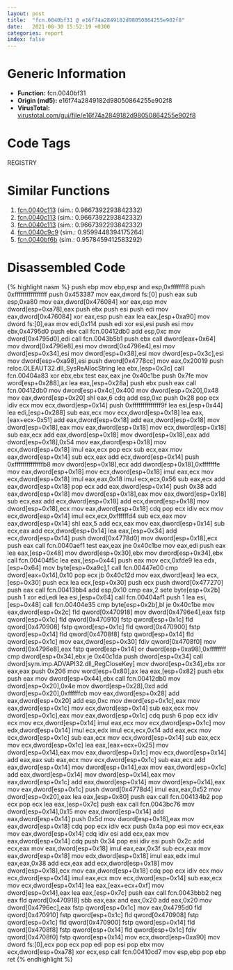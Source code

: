 ```yaml
---
layout: post
title:  "fcn.0040bf31 @ e16f74a2849182d98050864255e902f8"
date:   2021-08-30 15:52:19 +0300
categories: report
index: false
---
```


# Generic Information
- **Function:** fcn.0040bf31
- **Origin (md5):** e16f74a2849182d98050864255e902f8
- **VirusTotal:** [virustotal.com/gui/file/e16f74a2849182d98050864255e902f8][virustotal_ref]

# Code Tags
<span class="tag" id="REGISTRY">REGISTRY</span>


# Similar Functions

1. [fcn.0040c113][similar_1_ref] (sim.: 0.9667392293842332)
2. [fcn.0040c113][similar_2_ref] (sim.: 0.9667392293842332)
3. [fcn.0040c113][similar_3_ref] (sim.: 0.9667392293842332)
4. [fcn.0040c9c9][similar_4_ref] (sim.: 0.9599448394175264)
5. [fcn.0040bf6b][similar_5_ref] (sim.: 0.9578459412583292)


# Disassembled Code

{% highlight nasm %}
push ebp
mov ebp,esp
and esp,0xfffffff8
push 0xffffffffffffffff
push 0x453387
mov eax,dword fs:[0]
push eax
sub esp,0xa80
mov eax,dword[0x476084]
xor eax,esp
mov dword[esp+0xa78],eax
push ebx
push esi
push edi
mov eax,dword[0x476084]
xor eax,esp
push eax
lea eax,[esp+0xa90]
mov dword fs:[0],eax
mov edi,0x114
push edi
xor esi,esi
push esi
mov ebx,0x4795d0
push ebx
call fcn.00412db0
add esp,0xc
mov dword[0x4795d0],edi
call fcn.0043b5b1
push ebx
call dword[eax+0x64]
mov dword[0x4796e8],esi
mov dword[0x4796e4],esi
mov dword[esp+0x34],esi
mov dword[esp+0x38],esi
mov dword[esp+0x3c],esi
mov dword[esp+0xa98],esi
push dword[0x4778cc]
mov eax,0x20019
push reloc.OLEAUT32.dll_SysReAllocString
lea ebx,[esp+0x3c]
call fcn.00404a83
xor ebx,ebx
test eax,eax
jne 0x40c1be
push 0x7fe
mov word[esp+0x288],ax
lea eax,[esp+0x28a]
push ebx
push eax
call fcn.00412db0
mov dword[esp+0x4c],0x400
mov dword[esp+0x20],0x48
mov eax,dword[esp+0x20]
shl eax,6
cdq
add esp,0xc
push 0x28
pop ecx
idiv ecx
mov ecx,dword[esp+0x14]
push 0xffffffffffffff9f
lea esi,[esp+0x44]
lea edi,[esp+0x288]
sub eax,ecx
mov ecx,dword[esp+0x18]
lea eax,[eax+ecx-0x51]
add eax,dword[esp+0x18]
add eax,dword[esp+0x18]
mov dword[esp+0x18],eax
mov eax,dword[esp+0x18]
mov ecx,dword[esp+0x18]
sub eax,ecx
add eax,dword[esp+0x18]
mov dword[esp+0x18],eax
add dword[esp+0x18],0x54
mov eax,dword[esp+0x18]
mov ecx,dword[esp+0x18]
imul eax,ecx
pop ecx
sub ecx,eax
mov eax,dword[esp+0x14]
sub ecx,eax
add ecx,dword[esp+0x14]
push 0xffffffffffffffb8
mov dword[esp+0x18],ecx
add dword[esp+0x18],0xfffffffe
mov eax,dword[esp+0x18]
mov ecx,dword[esp+0x18]
imul eax,ecx
mov ecx,dword[esp+0x18]
imul eax,eax,0x18
imul ecx,ecx,0x56
sub eax,ecx
add eax,dword[esp+0x18]
pop ecx
add eax,dword[esp+0x14]
push 0x38
add eax,dword[esp+0x18]
mov dword[esp+0x18],eax
mov eax,dword[esp+0x18]
sub ecx,eax
add ecx,dword[esp+0x18]
add ecx,dword[esp+0x18]
mov dword[esp+0x18],ecx
mov eax,dword[esp+0x18]
cdq
pop ecx
idiv ecx
mov ecx,dword[esp+0x14]
imul ecx,ecx,0xffffffd4
sub ecx,eax
mov eax,dword[esp+0x14]
shl eax,5
add ecx,eax
mov eax,dword[esp+0x14]
sub ecx,eax
add ecx,dword[esp+0x14]
lea eax,[esp+0x34]
add ecx,dword[esp+0x14]
push dword[0x4778d0]
mov dword[esp+0x18],ecx
push eax
call fcn.0040aef1
test eax,eax
jne 0x40c1be
mov eax,edi
push eax
lea eax,[esp+0x48]
mov dword[esp+0x30],ebx
mov dword[esp+0x34],ebx
call fcn.00404f5c
lea eax,[esp+0x44]
push eax
mov ecx,0xfde9
lea edx,[esp+0x64]
mov byte[esp+0xa9c],1
call fcn.00447e00
cmp dword[eax+0x14],0x10
pop ecx
jb 0x40c12d
mov eax,dword[eax]
lea ecx,[esp+0x30]
push ecx
lea ecx,[esp+0x30]
push ecx
push dword[0x477270]
push eax
call fcn.00413bb4
add esp,0x10
cmp eax,2
sete byte[esp+0x2b]
push 1
xor edi,edi
lea esi,[esp+0x64]
call fcn.00404af1
push 1
lea esi,[esp+0x48]
call fcn.00404e35
cmp byte[esp+0x2b],bl
je 0x40c1be
mov eax,dword[esp+0x2c]
fld qword[0x470918]
mov dword[0x4796e4],eax
fstp qword[esp+0x1c]
fld qword[0x470910]
fstp qword[esp+0x1c]
fld qword[0x470908]
fstp qword[esp+0x1c]
fld qword[0x470900]
fstp qword[esp+0x14]
fld qword[0x4708f8]
fstp qword[esp+0x14]
fld qword[esp+0x1c]
mov eax,dword[esp+0x30]
fdiv qword[0x4708f0]
mov dword[0x4796e8],eax
fstp qword[esp+0x14]
or dword[esp+0xa98],0xffffffff
cmp dword[esp+0x34],ebx
je 0x40c1da
push dword[esp+0x34]
call dword[sym.imp.ADVAPI32.dll_RegCloseKey]
mov dword[esp+0x34],ebx
xor eax,eax
push 0x206
mov word[esp+0x80],ax
lea eax,[esp+0x82]
push ebx
push eax
mov dword[esp+0x44],ebx
call fcn.00412db0
mov dword[esp+0x20],0x4e
mov dword[esp+0x28],0xd
add dword[esp+0x20],0xffffffcb
mov eax,dword[esp+0x28]
add eax,dword[esp+0x20]
add esp,0xc
mov dword[esp+0x1c],eax
mov eax,dword[esp+0x1c]
mov ecx,dword[esp+0x14]
sub eax,ecx
mov dword[esp+0x1c],eax
mov eax,dword[esp+0x1c]
cdq
push 6
pop ecx
idiv ecx
mov ecx,dword[esp+0x14]
imul eax,ecx
mov ecx,dword[esp+0x1c]
mov edx,dword[esp+0x14]
imul ecx,edx
imul ecx,ecx,0x14
add eax,ecx
mov ecx,dword[esp+0x1c]
sub eax,ecx
mov ecx,dword[esp+0x14]
sub eax,ecx
mov ecx,dword[esp+0x1c]
lea eax,[eax+ecx+0x25]
mov dword[esp+0x14],eax
mov eax,dword[esp+0x1c]
mov ecx,dword[esp+0x14]
add eax,eax
sub eax,ecx
mov ecx,dword[esp+0x1c]
sub eax,ecx
add eax,dword[esp+0x14]
mov dword[esp+0x14],eax
mov eax,dword[esp+0x1c]
add eax,dword[esp+0x14]
mov dword[esp+0x14],eax
mov eax,dword[esp+0x1c]
add eax,dword[esp+0x14]
mov dword[esp+0x14],eax
mov eax,dword[esp+0x1c]
push dword[0x4778d4]
imul eax,eax,0x52
mov dword[esp+0x20],eax
lea eax,[esp+0x80]
push eax
call fcn.004134b2
pop ecx
pop ecx
lea eax,[esp+0x7c]
push eax
call fcn.0043bc76
mov dword[esp+0x14],0x15
mov eax,dword[esp+0x14]
add eax,dword[esp+0x14]
push 0x5d
mov dword[esp+0x18],eax
mov eax,dword[esp+0x18]
cdq
pop ecx
idiv ecx
push 0x4a
pop esi
mov ecx,eax
mov eax,dword[esp+0x14]
cdq
idiv esi
add ecx,eax
mov eax,dword[esp+0x14]
cdq
push 0x34
pop esi
idiv esi
push 0x2c
add ecx,eax
mov eax,dword[esp+0x18]
imul eax,eax,0x3f
sub ecx,eax
mov eax,dword[esp+0x18]
mov edx,dword[esp+0x18]
imul eax,edx
imul eax,eax,0x38
add ecx,eax
add ecx,dword[esp+0x18]
mov dword[esp+0x18],ecx
mov eax,dword[esp+0x18]
cdq
pop ecx
idiv ecx
mov ecx,dword[esp+0x14]
imul eax,ecx
mov ecx,dword[esp+0x14]
sub eax,ecx
mov ecx,dword[esp+0x14]
lea eax,[eax+ecx+0xf]
mov dword[esp+0x14],eax
lea eax,[esp+0x7c]
push eax
call fcn.0043bbb2
neg eax
fld qword[0x470918]
sbb eax,eax
and eax,0x20
add eax,0x20
mov dword[0x4796ec],eax
fstp qword[esp+0x1c]
mov eax,0x4795d0
fld qword[0x470910]
fstp qword[esp+0x1c]
fld qword[0x470908]
fstp qword[esp+0x1c]
fld qword[0x470900]
fstp qword[esp+0x14]
fld qword[0x4708f8]
fstp qword[esp+0x14]
fld qword[esp+0x1c]
fdiv qword[0x4708f0]
fstp qword[esp+0x14]
mov ecx,dword[esp+0xa90]
mov dword fs:[0],ecx
pop ecx
pop edi
pop esi
pop ebx
mov ecx,dword[esp+0xa78]
xor ecx,esp
call fcn.00410cd7
mov esp,ebp
pop ebp
ret
{% endhighlight %}


[similar_1_ref]: /report/fcn.0040c113@96a869ae624ddb4834a1d5a829f85469
[similar_2_ref]: /report/fcn.0040c113@505be53c36227b94e2fcc406f247f6e5
[similar_3_ref]: /report/fcn.0040c113@c077742bdc6d4f2c0ca7d0e2a6a94acf
[similar_4_ref]: /report/fcn.0040c9c9@20a93604f17ee6f3c2aa7b1f7a497fcf
[similar_5_ref]: /report/fcn.0040bf6b@56a02334aea008c131d2741a089910fb
[virustotal_ref]: https://www.virustotal.com/gui/file/e16f74a2849182d98050864255e902f8